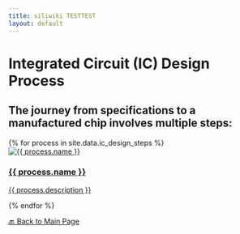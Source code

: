 ```yaml
---
title: siliwiki TESTTEST
layout: default
---
```

# Integrated Circuit (IC) Design Process
The journey from **specifications** to a **manufactured chip** involves multiple steps:
---

<div class="process-grid">
{% for process in site.data.ic_design_steps %}
    <div class="process-card">
      <a href="{{ process.link }}">
        <img src="{{ process.image }}" alt="{{ process.name }}">
        <h3>{{ process.name }}</h3>
        <p>{{ process.description }}</p>
      </a>
    </div>
  {% endfor %}
</div>

[🔙 Back to Main Page](https://danielthurmond.github.io/)
